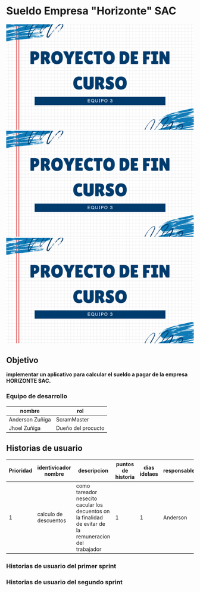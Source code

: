 # Sueldo Empresa "Horizonte" SAC
![Esto es una imagen](images/PRESENTACION%20PFC.png)
<img src="https://github.com/AnderZu/SueldoHorizonte/blob/main/images/PRESENTACION%20PFC.png" width=650>
<img src="images/PRESENTACION%20PFC.png" width=600>
## Objetivo
**implementar un aplicativo para calcular el sueldo a pagar de la empresa HORIZONTE SAC.** 
### Equipo de desarrollo
nombre|rol
------|----
Anderson Zuñiga|ScramMaster
Jhoel Zuñiga| Dueño del procucto

## Historias de usuario
Prioridad | identivicador nombre | descripcion | puntos de historia | dias idelaes| responsable
----------|----------------------|-------------|------------|--------|-----
1 | calculo de descuentos | como tareador nesecito cacular los decuentos on la finalidad de evitar de la remuneracion del trabajador |  1 | 1| Anderson 

### Historias de usuario del primer sprint
### Historias de usuario del segundo sprint

